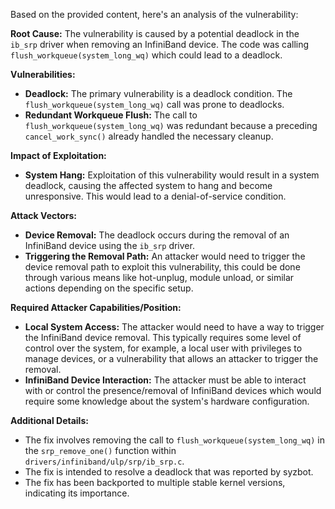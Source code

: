 Based on the provided content, here's an analysis of the vulnerability:

**Root Cause:**
The vulnerability is caused by a potential deadlock in the `ib_srp` driver when removing an InfiniBand device. The code was calling `flush_workqueue(system_long_wq)` which could lead to a deadlock.

**Vulnerabilities:**
- **Deadlock:** The primary vulnerability is a deadlock condition. The `flush_workqueue(system_long_wq)` call was prone to deadlocks.
- **Redundant Workqueue Flush:** The call to `flush_workqueue(system_long_wq)` was redundant because a preceding `cancel_work_sync()` already handled the necessary cleanup.

**Impact of Exploitation:**
- **System Hang:** Exploitation of this vulnerability would result in a system deadlock, causing the affected system to hang and become unresponsive. This would lead to a denial-of-service condition.

**Attack Vectors:**
- **Device Removal:** The deadlock occurs during the removal of an InfiniBand device using the `ib_srp` driver.
- **Triggering the Removal Path:** An attacker would need to trigger the device removal path to exploit this vulnerability, this could be done through various means like hot-unplug, module unload, or similar actions depending on the specific setup.

**Required Attacker Capabilities/Position:**
- **Local System Access:** The attacker would need to have a way to trigger the InfiniBand device removal. This typically requires some level of control over the system, for example, a local user with privileges to manage devices, or a vulnerability that allows an attacker to trigger the removal.
- **InfiniBand Device Interaction:** The attacker must be able to interact with or control the presence/removal of InfiniBand devices which would require some knowledge about the system's hardware configuration.

**Additional Details:**

- The fix involves removing the call to `flush_workqueue(system_long_wq)` in the `srp_remove_one()` function within `drivers/infiniband/ulp/srp/ib_srp.c`.
- The fix is intended to resolve a deadlock that was reported by syzbot.
- The fix has been backported to multiple stable kernel versions, indicating its importance.
